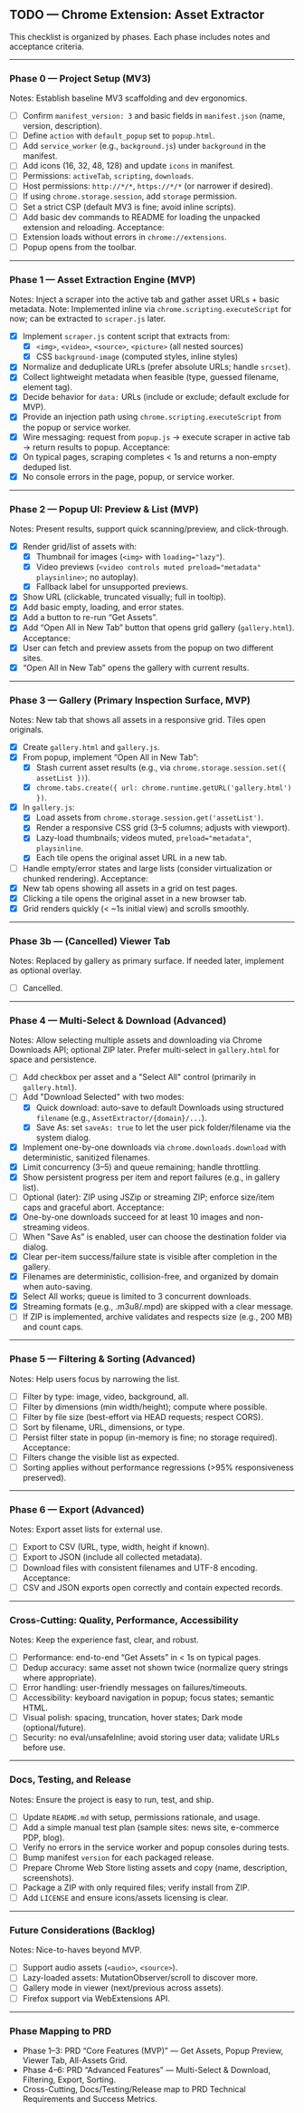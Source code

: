 ## TODO — Chrome Extension: Asset Extractor

This checklist is organized by phases. Each phase includes notes and acceptance criteria.

---

### Phase 0 — Project Setup (MV3)

Notes: Establish baseline MV3 scaffolding and dev ergonomics.

- [ ] Confirm `manifest_version: 3` and basic fields in `manifest.json` (name, version, description).
- [ ] Define `action` with `default_popup` set to `popup.html`.
- [ ] Add `service_worker` (e.g., `background.js`) under `background` in the manifest.
- [ ] Add icons (16, 32, 48, 128) and update `icons` in manifest.
- [ ] Permissions: `activeTab`, `scripting`, `downloads`.
- [ ] Host permissions: `http://*/*`, `https://*/*` (or narrower if desired).
- [ ] If using `chrome.storage.session`, add `storage` permission.
- [ ] Set a strict CSP (default MV3 is fine; avoid inline scripts).
- [ ] Add basic dev commands to README for loading the unpacked extension and reloading.
      Acceptance:
- [ ] Extension loads without errors in `chrome://extensions`.
- [ ] Popup opens from the toolbar.

---

### Phase 1 — Asset Extraction Engine (MVP)

Notes: Inject a scraper into the active tab and gather asset URLs + basic metadata.
Note: Implemented inline via `chrome.scripting.executeScript` for now; can be extracted to `scraper.js` later.

- [x] Implement `scraper.js` content script that extracts from:
  - [x] `<img>`, `<video>`, `<source>`, `<picture>` (all nested sources)
  - [x] CSS `background-image` (computed styles, inline styles)
- [x] Normalize and deduplicate URLs (prefer absolute URLs; handle `srcset`).
- [x] Collect lightweight metadata when feasible (type, guessed filename, element tag).
- [x] Decide behavior for `data:` URLs (include or exclude; default exclude for MVP).
- [x] Provide an injection path using `chrome.scripting.executeScript` from the popup or service worker.
- [x] Wire messaging: request from `popup.js` → execute scraper in active tab → return results to popup.
      Acceptance:
- [x] On typical pages, scraping completes < 1s and returns a non-empty deduped list.
- [x] No console errors in the page, popup, or service worker.

---

### Phase 2 — Popup UI: Preview & List (MVP)

Notes: Present results, support quick scanning/preview, and click-through.

- [x] Render grid/list of assets with:
  - [x] Thumbnail for images (`<img>` with `loading="lazy"`).
  - [x] Video previews (`<video controls muted preload="metadata" playsinline>`; no autoplay).
  - [x] Fallback label for unsupported previews.
- [x] Show URL (clickable, truncated visually; full in tooltip).
- [x] Add basic empty, loading, and error states.
- [x] Add a button to re-run “Get Assets”.
- [x] Add “Open All in New Tab” button that opens grid gallery (`gallery.html`).
      Acceptance:
- [x] User can fetch and preview assets from the popup on two different sites.
- [x] “Open All in New Tab” opens the gallery with current results.

---

### Phase 3 — Gallery (Primary Inspection Surface, MVP)

Notes: New tab that shows all assets in a responsive grid. Tiles open originals.

- [x] Create `gallery.html` and `gallery.js`.
- [x] From popup, implement “Open All in New Tab”:
  - [x] Stash current asset results (e.g., via `chrome.storage.session.set({ assetList })`).
  - [x] `chrome.tabs.create({ url: chrome.runtime.getURL('gallery.html') })`.
- [x] In `gallery.js`:
  - [x] Load assets from `chrome.storage.session.get('assetList')`.
  - [x] Render a responsive CSS grid (3–5 columns; adjusts with viewport).
  - [x] Lazy-load thumbnails; videos muted, `preload="metadata"`, `playsinline`.
  - [x] Each tile opens the original asset URL in a new tab.
- [ ] Handle empty/error states and large lists (consider virtualization or chunked rendering).
      Acceptance:
- [x] New tab opens showing all assets in a grid on test pages.
- [x] Clicking a tile opens the original asset in a new browser tab.
- [x] Grid renders quickly (< ~1s initial view) and scrolls smoothly.

---

### Phase 3b — (Cancelled) Viewer Tab

Notes: Replaced by gallery as primary surface. If needed later, implement as optional overlay.

- [ ] Cancelled.

---

### Phase 4 — Multi-Select & Download (Advanced)

Notes: Allow selecting multiple assets and downloading via Chrome Downloads API; optional ZIP later. Prefer multi-select in `gallery.html` for space and persistence.

- [ ] Add checkbox per asset and a "Select All" control (primarily in `gallery.html`).
- [ ] Add "Download Selected" with two modes:
  - [x] Quick download: auto-save to default Downloads using structured `filename` (e.g., `AssetExtractor/{domain}/...`).
  - [x] Save As: set `saveAs: true` to let the user pick folder/filename via the system dialog.
- [x] Implement one-by-one downloads via `chrome.downloads.download` with deterministic, sanitized filenames.
- [x] Limit concurrency (3–5) and queue remaining; handle throttling.
- [x] Show persistent progress per item and report failures (e.g., in gallery list).
- [ ] Optional (later): ZIP using JSZip or streaming ZIP; enforce size/item caps and graceful abort.
      Acceptance:
- [x] One-by-one downloads succeed for at least 10 images and non-streaming videos.
- [ ] When "Save As" is enabled, user can choose the destination folder via dialog.
- [x] Clear per-item success/failure state is visible after completion in the gallery.
- [x] Filenames are deterministic, collision-free, and organized by domain when auto-saving.
- [x] Select All works; queue is limited to 3 concurrent downloads.
- [x] Streaming formats (e.g., .m3u8/.mpd) are skipped with a clear message.
- [ ] If ZIP is implemented, archive validates and respects size (e.g., 200 MB) and count caps.

---

### Phase 5 — Filtering & Sorting (Advanced)

Notes: Help users focus by narrowing the list.

- [ ] Filter by type: image, video, background, all.
- [ ] Filter by dimensions (min width/height); compute where possible.
- [ ] Filter by file size (best-effort via HEAD requests; respect CORS).
- [ ] Sort by filename, URL, dimensions, or type.
- [ ] Persist filter state in popup (in-memory is fine; no storage required).
      Acceptance:
- [ ] Filters change the visible list as expected.
- [ ] Sorting applies without performance regressions (>95% responsiveness preserved).

---

### Phase 6 — Export (Advanced)

Notes: Export asset lists for external use.

- [ ] Export to CSV (URL, type, width, height if known).
- [ ] Export to JSON (include all collected metadata).
- [ ] Download files with consistent filenames and UTF-8 encoding.
      Acceptance:
- [ ] CSV and JSON exports open correctly and contain expected records.

---

### Cross-Cutting: Quality, Performance, Accessibility

Notes: Keep the experience fast, clear, and robust.

- [ ] Performance: end-to-end “Get Assets” in < 1s on typical pages.
- [ ] Dedup accuracy: same asset not shown twice (normalize query strings where appropriate).
- [ ] Error handling: user-friendly messages on failures/timeouts.
- [ ] Accessibility: keyboard navigation in popup; focus states; semantic HTML.
- [ ] Visual polish: spacing, truncation, hover states; Dark mode (optional/future).
- [ ] Security: no eval/unsafeInline; avoid storing user data; validate URLs before use.

---

### Docs, Testing, and Release

Notes: Ensure the project is easy to run, test, and ship.

- [ ] Update `README.md` with setup, permissions rationale, and usage.
- [ ] Add a simple manual test plan (sample sites: news site, e-commerce PDP, blog).
- [ ] Verify no errors in the service worker and popup consoles during tests.
- [ ] Bump manifest `version` for each packaged release.
- [ ] Prepare Chrome Web Store listing assets and copy (name, description, screenshots).
- [ ] Package a ZIP with only required files; verify install from ZIP.
- [ ] Add `LICENSE` and ensure icons/assets licensing is clear.

---

### Future Considerations (Backlog)

Notes: Nice-to-haves beyond MVP.

- [ ] Support audio assets (`<audio>`, `<source>`).
- [ ] Lazy-loaded assets: MutationObserver/scroll to discover more.
- [ ] Gallery mode in viewer (next/previous across assets).
- [ ] Firefox support via WebExtensions API.

---

### Phase Mapping to PRD

- Phase 1–3: PRD “Core Features (MVP)” — Get Assets, Popup Preview, Viewer Tab, All-Assets Grid.
- Phase 4–6: PRD “Advanced Features” — Multi-Select & Download, Filtering, Export, Sorting.
- Cross-Cutting, Docs/Testing/Release map to PRD Technical Requirements and Success Metrics.
